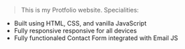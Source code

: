 > This is my Protfolio website. Specialities:

- Built using HTML, CSS, and vanilla JavaScript
- Fully responsive responsive for all devices
- Fully functionaled Contact Form integrated with Email JS
